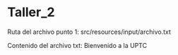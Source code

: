 # Taller_2

Ruta del archivo punto 1: src/resources/input/archivo.txt

Contenido del archivo txt: Bienvenido a la UPTC

